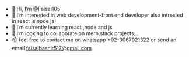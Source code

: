 - 👋 Hi, I’m @Faisal105
- 👀 I’m interested in web development-front end developer also intrested in react js node js 
- 🌱 I’m currently learning react ,node and js
- 💞️ I’m looking to collaborate on mern stack projects...
- 📫 feel free to contact me on whatsapp +92-3067921322 or send an email faisalbashir517@gmail.com

<!---
Faisal105/Faisal105 is a ✨ special ✨ repository because its `README.md` (this file) appears on your GitHub profile.
You can click the Preview link to take a look at your changes.
--->
